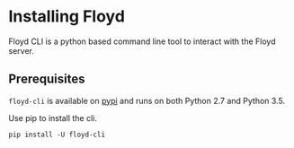 # Installing Floyd

Floyd CLI is a python based command line tool to interact with the Floyd server.

## Prerequisites

`floyd-cli` is available on [pypi](https://pypi.python.org/pypi/floyd-cli) and
runs on both Python 2.7 and Python 3.5.

Use pip to install the cli.

```
pip install -U floyd-cli
```

